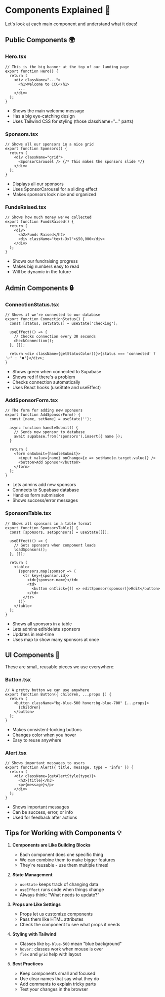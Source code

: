 # Components Explained 🧩

Let's look at each main component and understand what it does!

## Public Components 🌍

### Hero.tsx

```tsx
// This is the big banner at the top of our landing page
export function Hero() {
  return (
    <div className="...">
      <h1>Welcome to CCC</h1>
      ...
    </div>
  );
}
```

- Shows the main welcome message
- Has a big eye-catching design
- Uses Tailwind CSS for styling (those className="..." parts)

### Sponsors.tsx

```tsx
// Shows all our sponsors in a nice grid
export function Sponsors() {
  return (
    <div className="grid">
      <SponsorCarousel /> {/* This makes the sponsors slide */}
    </div>
  );
}
```

- Displays all our sponsors
- Uses SponsorCarousel for a sliding effect
- Makes sponsors look nice and organized

### FundsRaised.tsx

```tsx
// Shows how much money we've collected
export function FundsRaised() {
  return (
    <div>
      <h2>Funds Raised</h2>
      <div className="text-3xl">$50,000</div>
    </div>
  );
}
```

- Shows our fundraising progress
- Makes big numbers easy to read
- Will be dynamic in the future

## Admin Components 🔒

### ConnectionStatus.tsx

```tsx
// Shows if we're connected to our database
export function ConnectionStatus() {
  const [status, setStatus] = useState('checking');

  useEffect(() => {
    // Checks connection every 30 seconds
    checkConnection();
  }, []);

  return <div className={getStatusColor()}>{status === 'connected' ? '✅' : '❌'}</div>;
}
```

- Shows green when connected to Supabase
- Shows red if there's a problem
- Checks connection automatically
- Uses React hooks (useState and useEffect)

### AddSponsorForm.tsx

```tsx
// The form for adding new sponsors
export function AddSponsorForm() {
  const [name, setName] = useState('');

  async function handleSubmit() {
    // Sends new sponsor to database
    await supabase.from('sponsors').insert({ name });
  }

  return (
    <form onSubmit={handleSubmit}>
      <input value={name} onChange={e => setName(e.target.value)} />
      <button>Add Sponsor</button>
    </form>
  );
}
```

- Lets admins add new sponsors
- Connects to Supabase database
- Handles form submission
- Shows success/error messages

### SponsorsTable.tsx

```tsx
// Shows all sponsors in a table format
export function SponsorsTable() {
  const [sponsors, setSponsors] = useState([]);

  useEffect(() => {
    // Gets sponsors when component loads
    loadSponsors();
  }, []);

  return (
    <table>
      {sponsors.map(sponsor => (
        <tr key={sponsor.id}>
          <td>{sponsor.name}</td>
          <td>
            <button onClick={() => editSponsor(sponsor)}>Edit</button>
          </td>
        </tr>
      ))}
    </table>
  );
}
```

- Shows all sponsors in a table
- Lets admins edit/delete sponsors
- Updates in real-time
- Uses map to show many sponsors at once

## UI Components 🎨

These are small, reusable pieces we use everywhere:

### Button.tsx

```tsx
// A pretty button we can use anywhere
export function Button({ children, ...props }) {
  return (
    <button className="bg-blue-500 hover:bg-blue-700" {...props}>
      {children}
    </button>
  );
}
```

- Makes consistent-looking buttons
- Changes color when you hover
- Easy to reuse anywhere

### Alert.tsx

```tsx
// Shows important messages to users
export function Alert({ title, message, type = 'info' }) {
  return (
    <div className={getAlertStyle(type)}>
      <h3>{title}</h3>
      <p>{message}</p>
    </div>
  );
}
```

- Shows important messages
- Can be success, error, or info
- Used for feedback after actions

## Tips for Working with Components 💡

1. **Components are Like Building Blocks**

   - Each component does one specific thing
   - We can combine them to make bigger features
   - They're reusable - use them multiple times!

2. **State Management**

   - `useState` keeps track of changing data
   - `useEffect` runs code when things change
   - Always think: "What needs to update?"

3. **Props are Like Settings**

   - Props let us customize components
   - Pass them like HTML attributes
   - Check the component to see what props it needs

4. **Styling with Tailwind**

   - Classes like `bg-blue-500` mean "blue background"
   - `hover:` classes work when mouse is over
   - `flex` and `grid` help with layout

5. **Best Practices**
   - Keep components small and focused
   - Use clear names that say what they do
   - Add comments to explain tricky parts
   - Test your changes in the browser
